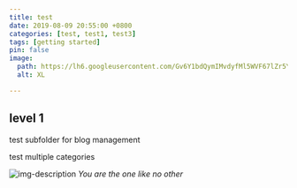 ```yaml
---
title: test
date: 2019-08-09 20:55:00 +0800
categories: [test, test1, test3]
tags: [getting started]
pin: false
image:
  path: https://lh6.googleusercontent.com/Gv6Y1bdQymIMvdyfMl5WVF67lZr5YJgU5QUGRVJT5xYltRPfnQOwwfEnRF6Qb5CgjROWKs9EIuG5q4mrgY0t4y_j-NQwNaEKVC6EiGsJ_F7W41Jo=w1280
  alt: XL

---
```


## level 1
test subfolder for blog management

test multiple categories

![img-description]([/path/to/image](https://lh6.googleusercontent.com/Gv6Y1bdQymIMvdyfMl5WVF67lZr5YJgU5QUGRVJT5xYltRPfnQOwwfEnRF6Qb5CgjROWKs9EIuG5q4mrgY0t4y_j-NQwNaEKVC6EiGsJ_F7W41Jo=w1280))
_You are the one like no other_
